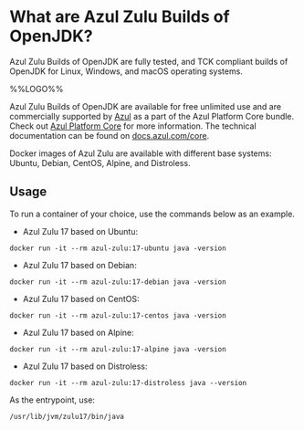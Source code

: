 # What are Azul Zulu Builds of OpenJDK?

Azul Zulu Builds of OpenJDK are fully tested, and TCK compliant builds of OpenJDK for Linux, Windows, and macOS operating systems.

%%LOGO%%

Azul Zulu Builds of OpenJDK are available for free unlimited use and are commercially supported by [Azul](https://www.azul.com/) as a part of the Azul Platform Core bundle.
Check out [Azul Platform Core](https://www.azul.com/products/core/) for more information. The technical documentation can be found on [docs.azul.com/core](https://docs.azul.com/core/).

Docker images of Azul Zulu are available with different base systems: Ubuntu, Debian, CentOS, Alpine, and Distroless.

## Usage

To run a container of your choice, use the commands below as an example.

* Azul Zulu 17 based on Ubuntu:
```
docker run -it --rm azul-zulu:17-ubuntu java -version
```
* Azul Zulu 17 based on Debian:
```
docker run -it --rm azul-zulu:17-debian java -version
```
* Azul Zulu 17 based on CentOS:
```
docker run -it --rm azul-zulu:17-centos java -version
```
* Azul Zulu 17 based on Alpine:
```
docker run -it --rm azul-zulu:17-alpine java -version
```
* Azul Zulu 17 based on Distroless:
```
docker run -it --rm azul-zulu:17-distroless java --version
```

As the entrypoint, use:
```
/usr/lib/jvm/zulu17/bin/java
```

